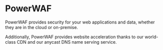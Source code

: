 # PowerWAF

PowerWAF provides security for your web applications and data, whether they are in the cloud or on-premise.

Additionally, PowerWAF provides website acceleration thanks to our world-class CDN and our anycast DNS name serving service.
